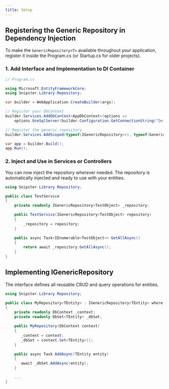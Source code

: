 ```yaml
---
title: Setup
---
```


## Registering the Generic Repository in Dependency Injection
To make the `GenericRepository<T>` available throughout your application, register it inside the Program.cs (or Startup.cs for older projects).

### 1. Add Interface and Implementation to DI Container

```csharp
// Program.cs

using Microsoft.EntityFrameworkCore;
using Snipster.Library.Repository;

var builder = WebApplication.CreateBuilder(args);

// Register your DbContext
builder.Services.AddDbContext<AppDbContext>(options =>
    options.UseSqlServer(builder.Configuration.GetConnectionString("DefaultConnection")));

// Register the generic repository
builder.Services.AddScoped(typeof(IGenericRepository<>), typeof(GenericRepository<>));

var app = builder.Build();
app.Run();
```

### 2. Inject and Use in Services or Controllers
You can now inject the repository wherever needed. The repository is automatically injected and ready to use with your entities.

```csharp
using Snipster.Library.Repository;

public class TestService
{
    private readonly IGenericRepository<TestObject> _repository;

    public TestService(IGenericRepository<TestObject> repository)
    {
        _repository = repository;
    }

    public async Task<IEnumerable<TestObject>> GetAllAsync()
    {
        return await _repository.GetAllAsync();
    }
}
```

## Implementing IGenericRepository<T>
The interface defines all reusable CRUD and query operations for entities.

```csharp
using Snipster.Library.Repository;

public class MyRepository<TEntity> : IGenericRepository<TEntity> where TEntity : class
{
    private readonly DbContext _context;
    private readonly DbSet<TEntity> _dbSet;

    public MyRepository(DbContext context)
    {
       _context = context;
       _dbSet = context.Set<TEntity>();
    }

    public async Task AddAsync(TEntity entity)
    {
       await _dbSet.AddAsync(entity);
    }

    ...
}
```